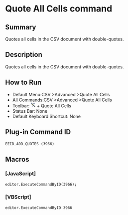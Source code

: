 # Quote All Cells command

## Summary

Quotes all cells in the CSV document with double-quotes.

## Description

Quotes all cells in the CSV document with double-quotes.

## How to Run

- Default Menu:CSV \>Advanced \>Quote All Cells
- [All Commands](../tools/all_commands):CSV \>Advanced \>Quote All Cells
- Toolbar: ![](../../images/convert_to.gif) \+ Quote All Cells
- Status Bar: None
- Default Keyboard Shortcut: None

## Plug-in Command ID

```
EEID_ADD_QUOTES (3966)
```

## Macros

### \[JavaScript\]

```
editor.ExecuteCommandByID(3966);
```

### \[VBScript\]

```
editor.ExecuteCommandByID 3966
```
